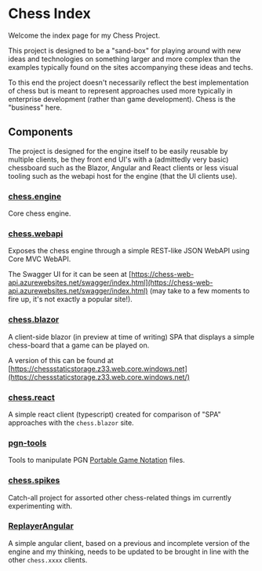 # Chess Index

Welcome the index page for my Chess Project.

This project is designed to be a "sand-box" for playing around with new ideas and technologies on something larger and more complex than the examples typically found on the sites accompanying these ideas and techs.

To this end the project doesn't necessarily reflect the best implementation of chess but is meant to represent approaches used more typically in enterprise development (rather than game development). Chess is the "business" here.

## Components

The project is designed for the engine itself to be easily reusable by multiple clients, be they front end UI's with a (admittedly very basic) chessboard such as the Blazor, Angular and React clients or less visual tooling such as the webapi host for the engine (that the UI clients use).

### [chess.engine](https://github.com/Chrislee187/chess.engine)

Core chess engine.

### [chess.webapi](https://github.com/Chrislee187/chess.webapi)

Exposes the chess engine through a simple REST-like JSON WebAPI using Core MVC WebAPI.

The Swagger UI for it can be seen at [https://chess-web-api.azurewebsites.net/swagger/index.html](https://chess-web-api.azurewebsites.net/swagger/index.html) (may take to a few moments to fire up, it's not exactly a popular site!).


### [chess.blazor](https://github.com/Chrislee187/chess.blazor)

A client-side blazor (in preview at time of writing) SPA that displays a simple chess-board that a game can be played on.

A version of this can be found at [https://chessstaticstorage.z33.web.core.windows.net](https://chessstaticstorage.z33.web.core.windows.net/)


### [chess.react](https://github.com/Chrislee187/chess.reactredux)

A simple react client (typescript) created for comparison of "SPA" approaches with the `chess.blazor` site.

### [pgn-tools](https://github.com/Chrislee187/pgn-tools)

Tools to manipulate PGN [Portable Game Notation](https://en.wikipedia.org/wiki/Portable_Game_Notation) files.

### [chess.spikes](https://github.com/Chrislee187/chess.spikes)

Catch-all project for assorted other chess-related things im currently experimenting with.

### [ReplayerAngular](https://github.com/Chrislee187/ReplayerAngular)

A simple angular client, based on a previous and incomplete version of the engine and my thinking, needs to be updated to be brought in line with the other `chess.xxxx` clients.
